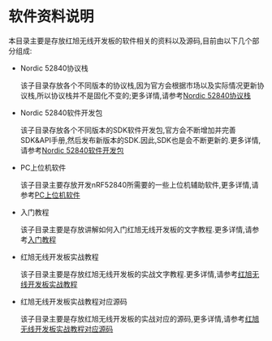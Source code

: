 # 软件资料说明
本目录主要是存放红旭无线开发板的软件相关的资料以及源码,目前由以下几个部分组成:

- Nordic 52840协议栈

  该子目录存放各个不同版本的协议栈,因为官方会根据市场以及实际情况更新协议栈,所以协议栈并不是固化不变的;更多详情,请参考[Nordic 52840协议栈](https://github.com/xiaolongba/wireless-tech/tree/master/%E8%BD%AF%E4%BB%B6/Nordic%2052840%E5%8D%8F%E8%AE%AE%E6%A0%88)
  
- Nordic 52840软件开发包
  
  该子目录存放各个不同版本的SDK软件开发包,官方会不断增加并完善SDK&API手册,然后发布新版本的SDK.因此,SDK也是会不断更新的.更多详情,请参考[Nordic 52840软件开发包](https://github.com/xiaolongba/wireless-tech/tree/master/%E8%BD%AF%E4%BB%B6/Nordic%2052840%E8%BD%AF%E4%BB%B6%E5%BC%80%E5%8F%91%E5%8C%85)
  
- PC上位机软件

  该子目录主要存放开发nRF52840所需要的一些上位机辅助软件,更多详情,请参考[PC上位机软件](https://github.com/xiaolongba/wireless-tech/tree/master/%E8%BD%AF%E4%BB%B6/PC%E4%B8%8A%E4%BD%8D%E6%9C%BA%E8%BD%AF%E4%BB%B6)
- 入门教程

  该子目录主要是存放讲解如何入门红旭无线开发板的文字教程.更多详情,请参考[入门教程
](https://github.com/xiaolongba/wireless-tech/tree/master/%E8%BD%AF%E4%BB%B6/%E5%85%A5%E9%97%A8%E6%95%99%E7%A8%8B)
- 红旭无线开发板实战教程

  该子目录主要是存放红旭无线开发板的实战文字教程.更多详情,请参考[红旭无线开发板实战教程](https://github.com/xiaolongba/wireless-tech/tree/master/%E8%BD%AF%E4%BB%B6/%E7%BA%A2%E6%97%AD%E6%97%A0%E7%BA%BF%E5%BC%80%E5%8F%91%E6%9D%BF%E5%AE%9E%E6%88%98%E6%95%99%E7%A8%8B)
- 红旭无线开发板实战教程对应源码

  该子目录主要是存放红旭无线开发板的实战对应的源码,更多详情,请参考[红旭无线开发板实战教程对应源码](https://github.com/xiaolongba/wireless-tech/tree/master/%E8%BD%AF%E4%BB%B6/%E7%BA%A2%E6%97%AD%E6%97%A0%E7%BA%BF%E5%BC%80%E5%8F%91%E6%9D%BF%E5%AE%9E%E6%88%98%E6%95%99%E7%A8%8B%E5%AF%B9%E5%BA%94%E6%BA%90%E7%A0%81)
  
